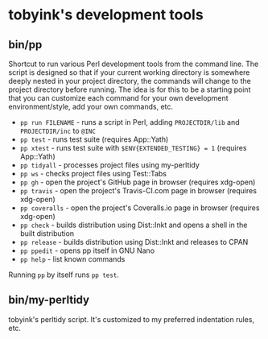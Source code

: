 # tobyink's development tools

## bin/pp

Shortcut to run various Perl development tools from the command line. The script is designed so that if your current working directory is somewhere deeply nested in your project directory, the commands will change to the project directory before running. The idea is for this to be a starting point that you can customize each command for your own development environment/style, add your own commands, etc.

* `pp run FILENAME` - runs a script in Perl, adding `PROJECTDIR/lib` and `PROJECTDIR/inc` to `@INC`
* `pp test` - runs test suite (requires App::Yath)
* `pp xtest` - runs test suite with `$ENV{EXTENDED_TESTING} = 1` (requires App::Yath)
* `pp tidyall` - processes project files using my-perltidy
* `pp ws` - checks project files using Test::Tabs
* `pp gh` - open the project's GitHub page in browser (requires xdg-open)
* `pp travis` - open the project's Travis-CI.com page in browser (requires xdg-open)
* `pp coveralls` - open the project's Coveralls.io page in browser (requires xdg-open)
* `pp check` - builds distribution using Dist::Inkt and opens a shell in the built distribution
* `pp release` - builds distribution using Dist::Inkt and releases to CPAN
* `pp ppedit` - opens pp itself in GNU Nano
* `pp help` - list known commands

Running `pp` by itself runs `pp test`.

## bin/my-perltidy

tobyink's perltidy script. It's customized to my preferred indentation rules, etc.
